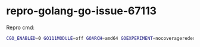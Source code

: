 # repro-golang-go-issue-67113
Repro cmd:
```bash
CGO_ENABLED=0 GO111MODULE=off GOARCH=amd64 GOEXPERIMENT=nocoverageredesign GOOS=darwin go list -e '-json=GoFiles,CgoFiles,HFiles,CFiles,CXXFiles,SFiles,EmbedFiles,CgoCFLAGS,CgoCPPFLAGS' -tags .
```
